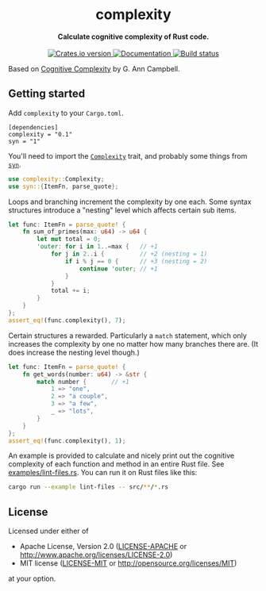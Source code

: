<h1 align="center">complexity</h1>
<div align="center">
  <strong>Calculate cognitive complexity of Rust code.</strong>
</div>
<br />
<div align="center">
  <a href="https://crates.io/crates/complexity">
    <img src="https://img.shields.io/crates/v/complexity.svg" alt="Crates.io version" />
  </a>
  <a href="https://docs.rs/complexity">
    <img src="https://docs.rs/complexity/badge.svg" alt="Documentation" />
  </a>
  <a href="https://github.com/rossmacarthur/complexity/actions?query=workflow%3Abuild">
    <img src="https://img.shields.io/github/workflow/status/rossmacarthur/complexity/build/master" alt="Build status" />
  </a>
</div>


Based on [Cognitive Complexity][pdf] by G. Ann Campbell.

[pdf]: https://www.sonarsource.com/docs/CognitiveComplexity.pdf

## Getting started

Add `complexity` to your `Cargo.toml`.

```
[dependencies]
complexity = "0.1"
syn = "1"
```

You'll need to import the [`Complexity`] trait, and probably some things from
[`syn`].

```rust
use complexity::Complexity;
use syn::{ItemFn, parse_quote};
```

Loops and branching increment the complexity by one each. Some syntax structures
introduce a "nesting" level which affects certain sub items.

```rust
let func: ItemFn = parse_quote! {
    fn sum_of_primes(max: u64) -> u64 {
        let mut total = 0;
        'outer: for i in 1..=max {   // +1
            for j in 2..i {          // +2 (nesting = 1)
                if i % j == 0 {      // +3 (nesting = 2)
                    continue 'outer; // +1
                }
            }
            total += i;
        }
    }
};
assert_eq!(func.complexity(), 7);
```

Certain structures a rewarded. Particularly a `match` statement, which only
increases the complexity by one no matter how many branches there are. (It does
increase the nesting level though.)

```rust
let func: ItemFn = parse_quote! {
    fn get_words(number: u64) -> &str {
        match number {       // +1
            1 => "one",
            2 => "a couple",
            3 => "a few",
            _ => "lots",
        }
    }
};
assert_eq!(func.complexity(), 1);
```

An example is provided to calculate and nicely print out the cognitive
complexity of each function and method in an entire Rust file. See
[examples/lint-files.rs](examples/lint-files.rs). You can run it on Rust files
like this:

```sh
cargo run --example lint-files -- src/**/*.rs
```

[`Complexity`]: https://docs.rs/complexity/0.1/trait.Complexity.html
[`syn`]: https://docs.rs/syn/1

## License

Licensed under either of

- Apache License, Version 2.0 ([LICENSE-APACHE](LICENSE-APACHE) or
   http://www.apache.org/licenses/LICENSE-2.0)
- MIT license ([LICENSE-MIT](LICENSE-MIT) or http://opensource.org/licenses/MIT)

at your option.
